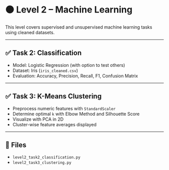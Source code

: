 # 🟠 Level 2 – Machine Learning

This level covers supervised and unsupervised machine learning tasks using cleaned datasets.

---

## ✅ Task 2: Classification

- Model: Logistic Regression (with option to test others)
- Dataset: Iris (`iris_cleaned.csv`)
- Evaluation: Accuracy, Precision, Recall, F1, Confusion Matrix

---

## ✅ Task 3: K-Means Clustering

- Preprocess numeric features with `StandardScaler`
- Determine optimal `k` with Elbow Method and Silhouette Score
- Visualize with PCA in 2D
- Cluster-wise feature averages displayed

---

## 📁 Files

- `level2_task2_classification.py`
- `level2_task3_clustering.py`
